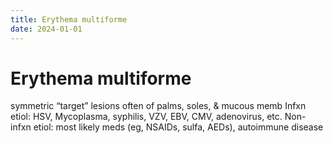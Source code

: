 ```yaml
---
title: Erythema multiforme
date: 2024-01-01
---
```

# Erythema multiforme

symmetric “target” lesions often of palms, soles, & mucous memb
Infxn etiol: HSV, Mycoplasma, syphilis, VZV, EBV, CMV, adenovirus, etc.
Non-infxn etiol: most likely meds (eg, NSAIDs, sulfa, AEDs), autoimmune disease
